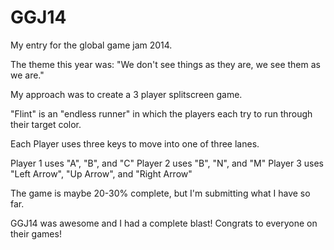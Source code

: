 GGJ14
=====

My entry for the global game jam 2014.

The theme this year was:  "We don't see things as they are, we see them as we are."

My approach was to create a 3 player splitscreen game.

"Flint" is an "endless runner" in which the players each try to run through their target color.

Each Player uses three keys to move into one of three lanes.

Player 1 uses "A", "B", and "C"
Player 2 uses "B", "N", and "M"
Player 3 uses "Left Arrow", "Up Arrow", and "Right Arrow"

The game is maybe 20-30% complete, but I'm submitting what I have so far.

GGJ14 was awesome and I had a complete blast!  Congrats to everyone on their games!